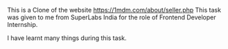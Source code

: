 This is a Clone of the website https://1mdm.com/about/seller.php
This task was given to me from SuperLabs India for the role of Frontend Developer Internship.

I have learnt many things during this task. 
